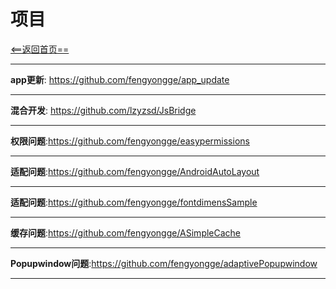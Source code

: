 # 项目



[<==返回首页==](https://github.com/fengyongge/AndroidOpenCollect)

---

**app更新**: https://github.com/fengyongge/app_update

---

**混合开发**: https://github.com/lzyzsd/JsBridge

---

**权限问题**:https://github.com/fengyongge/easypermissions

---

**适配问题**:https://github.com/fengyongge/AndroidAutoLayout

---

**适配问题**:https://github.com/fengyongge/fontdimensSample

---

**缓存问题**:https://github.com/fengyongge/ASimpleCache

---

**Popupwindow问题**:https://github.com/fengyongge/adaptivePopupwindow

---









  
